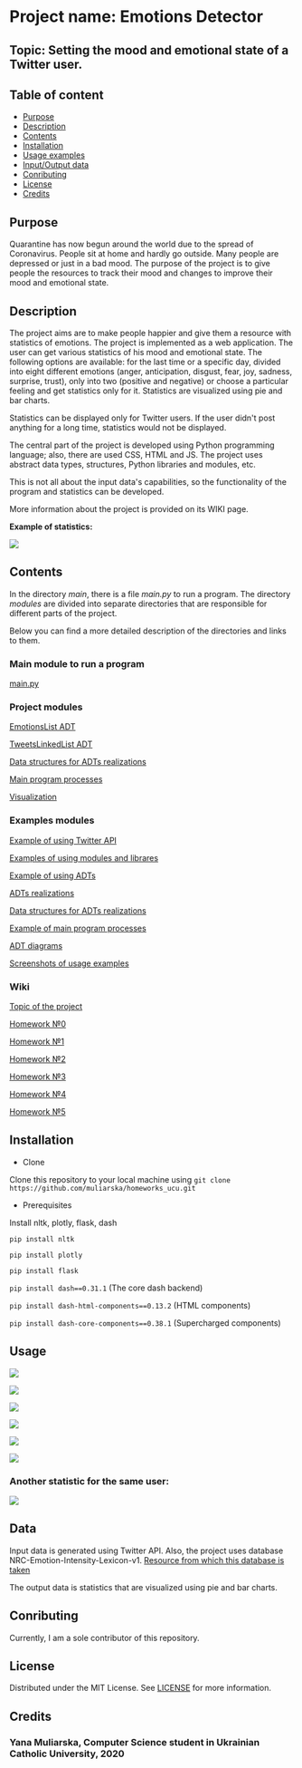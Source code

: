 # Project name: Emotions Detector

## Topic: Setting the mood and emotional state of a Twitter user.

## Table of content

- [Purpose](#purpose)
- [Description](#description)
- [Contents](#contents)
- [Installation](#installation)
- [Usage examples](#usage)
- [Input/Output data](#data)
- [Conributing](#conributing)
- [License](#license)
- [Credits](#credits)


## Purpose
Quarantine has now begun around the world due to the spread of Coronavirus. People sit at home and hardly go outside.
Many people are depressed or just in a bad mood. The purpose of the project is to give people the resources to track
their mood and changes to improve their mood and emotional state.

## Description
The project aims are to make people happier and give them a resource with statistics of emotions.
The project is implemented as a web application. The user can get various statistics of his mood and emotional state.
The following options are available: for the last time or a specific day, divided into eight different emotions (anger,
anticipation, disgust, fear, joy, sadness, surprise, trust), only into two (positive and negative) or choose a particular
feeling and get statistics only for it. Statistics are visualized using pie and bar charts.

Statistics can be displayed only for Twitter users. If the user didn't post anything for a long time,
statistics would not be displayed.

The central part of the project is developed using Python programming language; also, there are used CSS, HTML and JS.
The project uses abstract data types, structures, Python libraries and modules, etc.

This is not all about the input data's capabilities, so the functionality of the program and statistics can be developed.

More information about the project is provided on its WIKI page.

__Example of statistics:__

![](https://github.com/muliarska/homeworks_ucu/blob/master/examples/usage_examples/screen5.PNG)

## Contents

In the directory _main_, there is a file _main.py_ to run a program. The directory _modules_ are divided into separate directories that are responsible for different parts of the project.

Below you can find a more detailed description of the directories and links to them.

### Main module to run a program
[main.py](https://github.com/muliarska/homeworks_ucu/blob/master/main/main.py)

### Project modules
[EmotionsList ADT](https://github.com/muliarska/homeworks_ucu/tree/master/modules/emotion_list)

[TweetsLinkedList ADT](https://github.com/muliarska/homeworks_ucu/tree/master/modules/twitter_list_adt)

[Data structures for ADTs realizations](https://github.com/muliarska/homeworks_ucu/tree/master/modules/data_structures)

[Main program processes](https://github.com/muliarska/homeworks_ucu/tree/master/modules/program_process)

[Visualization](https://github.com/muliarska/homeworks_ucu/tree/master/modules/visualization)

### Examples modules
[Example of using Twitter API](https://github.com/muliarska/homeworks_ucu/tree/master/examples/api_example)

[Examples of using modules and librares](https://github.com/muliarska/homeworks_ucu/tree/master/examples/modules_examples)

[Example of using ADTs](https://github.com/muliarska/homeworks_ucu/tree/master/examples/adt_usage_example)

[ADTs realizations](https://github.com/muliarska/homeworks_ucu/tree/master/examples/adt_realization)

[Data structures for ADTs realizations](https://github.com/muliarska/homeworks_ucu/tree/master/examples/data_structures)

[Example of main program processes](https://github.com/muliarska/homeworks_ucu/tree/master/examples/process_module)

[ADT diagrams](https://github.com/muliarska/homeworks_ucu/tree/master/adt_diagrams)

[Screenshots of usage examples](https://github.com/muliarska/homeworks_ucu/tree/master/usage_examples)

### Wiki
[Topic of the project](https://github.com/muliarska/homeworks_ucu/wiki/%D0%A2%D0%B5%D0%BC%D0%B0-%D1%86%D0%B8%D0%BA%D0%BB%D1%83-%D0%B4%D0%BE%D0%BC%D0%B0%D1%88%D0%BD%D1%96%D1%85-%D0%B7%D0%B0%D0%B2%D0%B4%D0%B0%D0%BD%D1%8C)

[Homework №0](https://github.com/muliarska/homeworks_ucu/wiki/0.-%D0%94%D0%BE%D0%BC%D0%B0%D1%88%D0%BD%D1%94-%D0%B7%D0%B0%D0%B2%D0%B4%D0%B0%D0%BD%D0%BD%D1%8F-%E2%84%960)

[Homework №1](https://github.com/muliarska/homeworks_ucu/wiki/1.-%D0%94%D0%BE%D0%BC%D0%B0%D1%88%D0%BD%D1%94-%D0%B7%D0%B0%D0%B2%D0%B4%D0%B0%D0%BD%D0%BD%D1%8F-%E2%84%961)

[Homework №2](https://github.com/muliarska/homeworks_ucu/wiki/2.-%D0%94%D0%BE%D0%BC%D0%B0%D1%88%D0%BD%D1%94-%D0%B7%D0%B0%D0%B2%D0%B4%D0%B0%D0%BD%D0%BD%D1%8F-%E2%84%962)

[Homework №3](https://github.com/muliarska/homeworks_ucu/wiki/3.-%D0%94%D0%BE%D0%BC%D0%B0%D1%88%D0%BD%D1%94-%D0%B7%D0%B0%D0%B2%D0%B4%D0%B0%D0%BD%D0%BD%D1%8F-%E2%84%963)

[Homework №4](https://github.com/muliarska/homeworks_ucu/wiki/4.-%D0%94%D0%BE%D0%BC%D0%B0%D1%88%D0%BD%D1%94-%D0%B7%D0%B0%D0%B2%D0%B4%D0%B0%D0%BD%D0%BD%D1%8F-%E2%84%964)

[Homework №5](https://github.com/muliarska/homeworks_ucu/wiki/5.-%D0%94%D0%BE%D0%BC%D0%B0%D1%88%D0%BD%D1%94-%D0%B7%D0%B0%D0%B2%D0%B4%D0%B0%D0%BD%D0%BD%D1%8F-%E2%84%965)



## Installation

* Clone

Clone this repository to your local machine using 
`git clone https://github.com/muliarska/homeworks_ucu.git`

* Prerequisites

Install nltk, plotly, flask, dash

`pip install nltk`

`pip install plotly`

`pip install flask`

`pip install dash==0.31.1`  (The core dash backend)

`pip install dash-html-components==0.13.2`  (HTML components)

`pip install dash-core-components==0.38.1`  (Supercharged components)


## Usage
![](https://github.com/muliarska/homeworks_ucu/blob/master/examples/usage_examples/screen1.PNG)

![](https://github.com/muliarska/homeworks_ucu/blob/master/examples/usage_examples/screen2.PNG)

![](https://github.com/muliarska/homeworks_ucu/blob/master/examples/usage_examples/screen3.PNG)

![](https://github.com/muliarska/homeworks_ucu/blob/master/examples/usage_examples/screen4.PNG)

![](https://github.com/muliarska/homeworks_ucu/blob/master/examples/usage_examples/screen5.PNG)

![](https://github.com/muliarska/homeworks_ucu/blob/master/examples/usage_examples/screen6.PNG)

### Another statistic for the same user:

![](https://github.com/muliarska/homeworks_ucu/blob/master/examples/usage_examples/screen7.PNG)

## Data

Input data is generated using Twitter API. Also, the project uses database NRC-Emotion-Intensity-Lexicon-v1.
[Resource from which this database is taken](http://www.saifmohammad.com/WebPages/AffectIntensity.htm)

The output data is statistics that are visualized using pie and bar charts.

## Conributing
Currently, I am a sole contributor of this repository.

## License
Distributed under the MIT License. See [LICENSE](https://github.com/muliarska/homeworks_ucu/blob/master/LICENSE) for more information.

## Credits
### Yana Muliarska, Computer Science student in Ukrainian Catholic University, 2020
